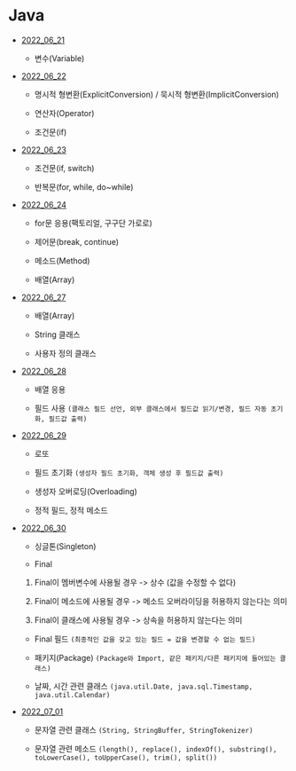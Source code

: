 # Java

- [2022_06_21](p2022_06_21)

  - 변수(Variable)

- [2022_06_22](p2022_06_22)

  - 명시적 형변환(ExplicitConversion) / 묵시적 형변환(ImplicitConversion)

  - 연산자(Operator)

  - 조건문(if)

- [2022_06_23](p2022_06_23)

  - 조건문(if, switch)

  - 반복문(for, while, do~while)

- [2022_06_24](p2022_06_24)

  - for문 응용(팩토리얼, 구구단 가로로)

  - 제어문(break, continue)

  - 메소드(Method)

  - 배열(Array)

- [2022_06_27](p2022_06_27)

  - 배열(Array)

  - String 클래스

  - 사용자 정의 클래스

- [2022_06_28](p2022_06_28)

  - 배열 응용

  - 필드 사용
`
(클래스 필드 선언, 외부 클래스에서 필드값 읽기/변경, 필드 자동 초기화, 필드값 출력)
`

- [2022_06_29](p2022_06_29)

  - 로또 

  - 필드 초기화
`
(생성자 필드 초기화, 객체 생성 후 필드값 출력)
`

  - 생성자 오버로딩(Overloading)

  - 정적 필드, 정적 메소드

- [2022_06_30](p2022_06_30)
  
   - 싱글톤(Singleton)
    
   - Final 
    1. Final이 멤버변수에 사용될 경우
    -> 상수 (값을 수정할 수 없다)

    2. Final이 메소드에 사용될 경우
    -> 메소드 오버라이딩을 허용하지 않는다는 의미

    3. Final이 클래스에 사용될 경우
    -> 상속을 허용하지 않는다는 의미
    
   - Final 필드
    `
    (최종적인 값을 갖고 있는 필드 = 값을 변경할 수 없는 필드) 
    `

   - 패키지(Package)
   `
   (Package와 Import, 같은 패키지/다른 패키지에 들어있는 클래스)
   `
   
   - 날짜, 시간 관련 클래스
   `
   (java.util.Date, java.sql.Timestamp, java.util.Calendar)
   `
   
- [2022_07_01](p2022_07_01)

  - 문자열 관련 클래스 
  `
  (String, StringBuffer, StringTokenizer)
  `
  
  - 문자열 관련 메소드
  `
   (length(), replace(), indexOf(), substring(), toLowerCase(), toUpperCase(), trim(), split())
  `
  
  
